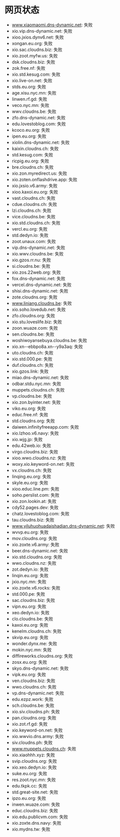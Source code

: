 # 网页状态
- www.xiaomaomi.dns-dynamic.net: 失败
- xio.vip.dns-dynamic.net: 失败
- xioo.jxios.dynv6.net: 失败
- xongan.eu.org: 失败
- xio.sac.cloudns.biz: 失败
- xio.zoot.myfw.us: 失败
- dsk.cloudns.biz: 失败
- zok.free.nf: 失败
- xio.std.kesug.com: 失败
- xio.live-on.net: 失败
- stds.eu.org: 失败
- age.xisu.nyc.mn: 失败
- linwen.rf.gd: 失败
- veco.nyc.mn: 失败
- wwv.cloudns.be: 失败
- zfo.dns-dynamic.net: 失败
- edu.lovestoblog.com: 失败
- kcoco.eu.org: 失败
- ipen.eu.org: 失败
- xiolin.dns-dynamic.net: 失败
- kaixin.cloudns.ch: 失败
- std.kesug.com: 失败
- ricpig.eu.org: 失败
- bre.cloudns.ch: 失败
- xio.zon.myredirect.us: 失败
- xio.zoten.onflashdrive.app: 失败
- xio.jxsio.v6.army: 失败
- xioo.kaxoi.eu.org: 失败
- vast.cloudns.ch: 失败
- cdue.cloudns.ch: 失败
- lzi.cloudns.ch: 失败
- vice.cloudns.be: 失败
- xio.std.cloudns.ch: 失败
- vercl.eu.org: 失败
- std.dedyn.io: 失败
- zoot.unaux.com: 失败
- vip.dns-dynamic.net: 失败
- xio.wwv.cloudns.be: 失败
- xio.gzos.rr.nu: 失败
- si.cloudns.be: 失败
- xio.zos.22web.org: 失败
- fox.dns-dynamic.net: 失败
- vercel.dns-dynamic.net: 失败
- shisi.dns-dynamic.net: 失败
- zote.cloudns.org: 失败
- www.liniang.cloudns.be: 失败
- xio.soho.lovedub.net: 失败
- zfo.cloudns.org: 失败
- xio.stu.loveslife.biz: 失败
- zoon.wuaze.com: 失败
- sen.cloudns.be: 失败
- woshiwoyansebuya.cloudns.be: 失败
- xio.xn--ebbpo8a.xn--y9a3aq: 失败
- uto.cloudns.ch: 失败
- xio.std.000.pe: 失败
- duf.cloudns.ch: 失败
- xio.gzos.link: 失败
- miao.dns-dynamic.net: 失败
- odbar.stdu.nyc.mn: 失败
- muppets.cloudns.ch: 失败
- vp.cloudns.be: 失败
- xio.zon.byinter.net: 失败
- viko.eu.org: 失败
- educ.free.nf: 失败
- std.cloudns.org: 失败
- daiwen.infinityfreeapp.com: 失败
- xio.lzhoo.v6.navy: 失败
- xio.wjg.jp: 失败
- edu.42web.io: 失败
- virgo.cloudns.biz: 失败
- xioo.wwo.cloudns.nz: 失败
- woxy.xio.keyword-on.net: 失败
- vx.cloudns.ch: 失败
- linqing.eu.org: 失败
- skyle.eu.org: 失败
- xioo.educ.line.pm: 失败
- soho.perslist.com: 失败
- xio.zon.lookin.at: 失败
- cdy52.pages.dev: 失败
- chatz.lovestoblog.com: 失败
- tau.cloudns.biz: 失败
- www.yiluhuohuadaishadian.dns-dynamic.net: 失败
- wvvp.eu.org: 失败
- mov.cloudns.org: 失败
- xio.zoxte.v6.army: 失败
- beer.dns-dynamic.net: 失败
- xio.std.cloudns.org: 失败
- wwo.cloudns.nz: 失败
- zot.dedyn.io: 失败
- linqin.eu.org: 失败
- jxio.nyc.mn: 失败
- xio.zoxte.v6.rocks: 失败
- std.000.pe: 失败
- sac.cloudns.biz: 失败
- vipn.eu.org: 失败
- xeo.dedyn.io: 失败
- clo.cloudns.be: 失败
- kaxoi.eu.org: 失败
- kenelm.cloudns.ch: 失败
- skvip.eu.org: 失败
- wonder.dynx.me: 失败
- mokin.nyc.mn: 失败
- diffireworks.cloudns.org: 失败
- zosx.eu.org: 失败
- skyo.dns-dynamic.net: 失败
- vipk.eu.org: 失败
- ven.cloudns.biz: 失败
- wwo.cloudns.ch: 失败
- vp.dns-dynamic.net: 失败
- edu.ezpz.work: 失败
- sch.cloudns.be: 失败
- xio.siv.cloudns.ph: 失败
- pan.cloudns.org: 失败
- xio.zot.rf.gd: 失败
- xio.keyword-on.net: 失败
- xio.wwvio.dns.army: 失败
- siv.cloudns.ph: 失败
- www.muppets.cloudns.ch: 失败
- xio.xiaohhh.xyz: 失败
- svip.cloudns.org: 失败
- xio.xeo.dedyn.io: 失败
- suke.eu.org: 失败
- res.zoot.nyc.mn: 失败
- edu.tkpk.cc: 失败
- std.great-site.net: 失败
- ipzo.eu.org: 失败
- inwen.wuaze.com: 失败
- educ.cloudns.biz: 失败
- xio.edu.publicvm.com: 失败
- xio.zoxte.dns.navy: 失败
- xio.mydns.tw: 失败
